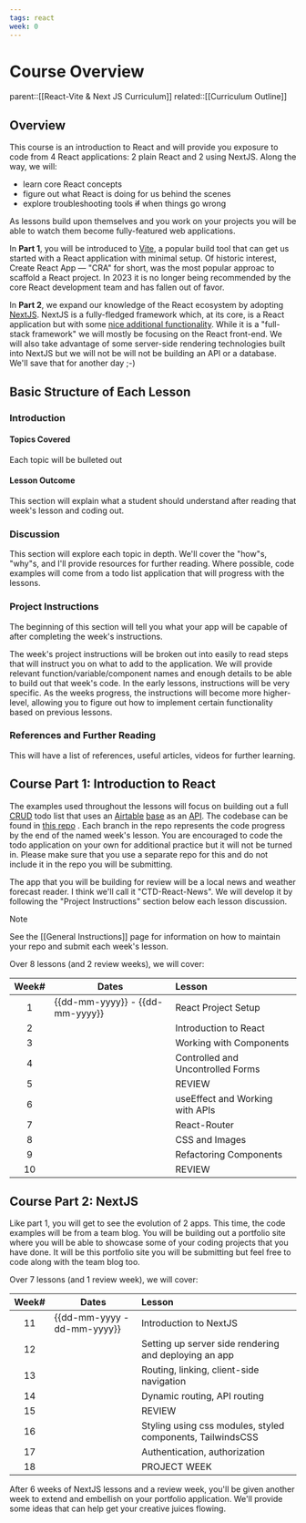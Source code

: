```yaml
---
tags: react
week: 0
---
```


# Course Overview

parent::[[React-Vite & Next JS Curriculum]]
related::[[Curriculum Outline]]

## Overview

This course is an introduction to React and will provide you exposure to code from 4 React applications: 2 plain React and 2 using NextJS. Along the way, we will:

- learn core React concepts
- figure out what React is doing for us behind the scenes
- explore troubleshooting tools ~~if~~ when things go wrong

As lessons build upon themselves and you work on your projects you will be able to watch them become fully-featured web applications.

In **Part 1**, you will be introduced to [Vite](https://vitejs.dev/), a popular build tool that can get us started with a React application with minimal setup. Of historic interest, Create React App — "CRA" for short, was the most popular approac to scaffold a React project. In 2023 it is no longer being recommended by the core React development team and has fallen out of favor.

In **Part 2**, we expand our knowledge of the React ecosystem by adopting [NextJS](https://nextjs.org/). NextJS is a fully-fledged framework which, at its core, is a React application but with some [nice additional functionality](https://nextjs.org/docs#main-features). While it is a "full-stack framework" we will mostly be focusing on the React front-end. We will also take advantage of some server-side rendering technologies built into NextJS but we will not be will not be building an API or a database. We'll save that for another day ;-)

## Basic Structure of Each Lesson

### Introduction

#### Topics Covered

Each topic will be bulleted out

#### Lesson Outcome

This section will explain what a student should understand after reading that week's lesson and coding out.

### Discussion

This section will explore each topic in depth. We'll cover the "how"s, "why"s, and I'll provide resources for further reading. Where possible, code examples will come from a todo list application that will progress with the lessons.

### Project Instructions

The beginning of this section will tell you what your app will be capable of after completing the week's instructions.

The week's project instructions will be broken out into easily to read steps that will instruct you on what to add to the application. We will provide relevant function/variable/component names and enough details to be able to build out that week's code. In the early lessons, instructions will be very specific. As the weeks progress, the instructions will become more higher-level, allowing you to figure out how to implement certain functionality based on previous lessons.

### References and Further Reading

This will have a list of references, useful articles, videos for further learning.

## Course Part 1: Introduction to React

The examples used throughout the lessons will focus on building out a full [CRUD](https://en.wikipedia.org/wiki/Create,_read,_update_and_delete) todo list that uses an [Airtable](https://airtable.com/) [base](https://support.airtable.com/docs/airtable-bases-overview) as an [API](https://en.wikipedia.org/wiki/Web_API). The codebase can be found in [this repo](https://github.com/royemosby/vite-react-todo) . Each branch in the repo represents the code progress by the end of the named week's lesson. You are encouraged to code the todo application on your own for additional practice but it will not be turned in. Please make sure that you use a separate repo for this and do not include it in the repo you will be submitting.

The app that you will be building for review will be a local news and weather forecast reader. I think we'll call it "CTD-React-News". We will develop it by following the "Project Instructions" section below each lesson discussion.

> [!note]
> See the [[General Instructions]] page for information on how to maintain your repo and submit each week's lesson.

Over 8 lessons (and 2 review weeks), we will cover:

| Week# | Dates                       | Lesson                            |
|:-----:|-----------------------------|:-----------------------------------|
|   1   | {{dd-mm-yyyy}} - {{dd-mm-yyyy}} | React Project Setup               |
|   2   |                             | Introduction to React             |
|   3   |                             | Working with Components           |
|   4   |                             | Controlled and Uncontrolled Forms |
|   5   |                             | REVIEW                            |
|   6   |                             | useEffect and Working with APIs   |
|   7   |                             | React-Router                      |
|   8   |                             | CSS and Images                    |
|   9   |                             | Refactoring Components            |
| 10    |                             | REVIEW                            |

## Course Part 2: NextJS

Like part 1, you will get to see the evolution of 2 apps. This time, the code examples will be from a team blog. You will be building out a portfolio site where you will be able to showcase some of your coding projects that you have done. It will be this portfolio site you will be submitting but feel free to code along with the team blog too.

Over 7 lessons (and 1 review week), we will cover:

| Week# | Dates                       | Lesson                                                     |
|:-----:|-----------------------------|:------------------------------------------------------------|
|   11  | {{dd-mm-yyyy - dd-mm-yyyy}} | Introduction to NextJS                                     |
|   12  |                             | Setting up server side rendering and deploying an app      |
|   13  |                             | Routing, linking, client-side navigation                   |
|   14  |                             | Dynamic routing, API routing                               |
|   15  |                             | REVIEW                                                     |
|   16  |                             | Styling using css modules, styled components, TailwindsCSS |
|   17  |                             | Authentication, authorization                              |
|   18  |                             | PROJECT WEEK                                               |

After 6 weeks of NextJS lessons and a review week, you'll be given another week to extend and embellish on your portfolio application. We'll provide some ideas that can help get your creative juices flowing.
